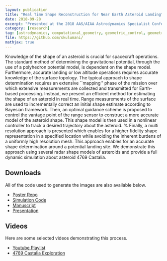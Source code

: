```yaml
---
layout: publication
title: "Real Time Shape Reconstruction for Near Earth Asteroid Landing"
date: 2018-09-28
excerpt: "Presented at the 2018 AAS/AIAA Astrodynamics Specialist Conference."
category: [research]
tag: [astrodynamics, computational_geometry, geometric_control, geometric_mechanics, python, cpp, publication]
file: https://github.com/skulumani/
mathjax: true
---
```

$$
\newcommand{\bracket}[1]{\left[ #1 \right]}
\newcommand{\parenth}[1]{\left( #1 \right)}
\newcommand{\tr}[1]{\mathrm{tr}\negthickspace\bracket{#1}}
$$

Knowledge of the shape of an asteroid is crucial for spacecraft operations.
The standard method of determining the gravitational potential, through the use of a polyhedron potential model, is dependent on the shape model.
Furthermore, accurate landing or low altitude operations requires accurate knowledge of the surface topology. 
The typical approach to shape determination requires an extensive ``mapping'' phase of the mission over which extensive measurements are collected and transmitted for Earth-based processing.
Instead, we present an efficient method for estimating the shape of an asteroid in real time.
Range measurements of the surface are used to incrementally correct an initial shape estimate according to Bayesian framework. 
Then, an optimal guidance scheme is proposed to control the vantage point of the range sensor to construct a more accurate model of the asteroid shape. 
This shape model is then used in a nonlinear controller to track a desired trajectory about the asteroid.
% Finally, a multi resolution approach is presented which enables for a higher fidelity shape representation in a specified location while avoiding the inherent burdens of a uniformly high resolution mesh. 
This approach enables for an accurate shape determination around a potential landing site.
We demonstrate this approach using several radar shape models of asteroids and provide a full dynamic simulation about asteroid 4769 Castalia.

## Downloads

All of the code used to generate the images are also available below.

* [Poster Repo](https://github.com/skulumani/2018_RD_poster)
* [Simulation Code](https://github.com/skulumani/asteroid_dumbbell)
* [Manuscript](https://github.com/skulumani/2018_aas_manuscript)
* [Presentation](https://github.com/skulumani/2018_aas_presentation)

## Videos

Here are some selected videos demonstrating this process.

* [Youtube Playlist](https://www.youtube.com/playlist?list=PL3wJMXefOGf7CUFEN3aufjk-fYnC42c0W)
* [4769 Castalia Exploration](https://youtu.be/EMlYvBGN8S0)


